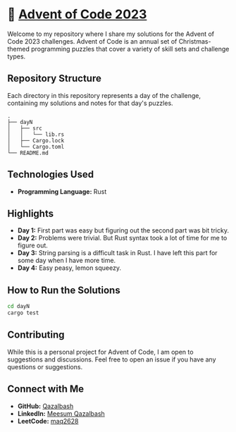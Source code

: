 # 🎄 [Advent of Code 2023](https://adventofcode.com/2023/)

Welcome to my repository where I share my solutions for the Advent of Code 2023 challenges. Advent of Code is an annual set of Christmas-themed programming puzzles that cover a variety of skill sets and challenge types.

## Repository Structure

Each directory in this repository represents a day of the challenge, containing my solutions and notes for that day's puzzles.

```
.
├── dayN
│   ├── src
│   │   └── lib.rs
│   ├── Cargo.lock
│   └── Cargo.toml
└── README.md
```

## Technologies Used

-   **Programming Language:** Rust
<!-- -   **Tools and Libraries:**  -->

## Highlights

-   **Day 1:** First part was easy but figuring out the second part was bit tricky.
-   **Day 2:** Problems were trivial. But Rust syntax took a lot of time for me to figure out.
-   **Day 3:** String parsing is a difficult task in Rust. I have left this part for some day when I have more time.
-   **Day 4:** Easy peasy, lemon squeezy.

## How to Run the Solutions

```bash
cd dayN
cargo test
```

## Contributing

While this is a personal project for Advent of Code, I am open to suggestions and discussions. Feel free to open an issue if you have any questions or suggestions.

## Connect with Me

-   **GitHub:** [Qazalbash](https://github.com/Qazalbash)
-   **LinkedIn:** [Meesum Qazalbash](https://www.linkedin.com/in/meesumaliqazalbash/)
-   **LeetCode:** [maq2628](https://leetcode.com/maq2628)

